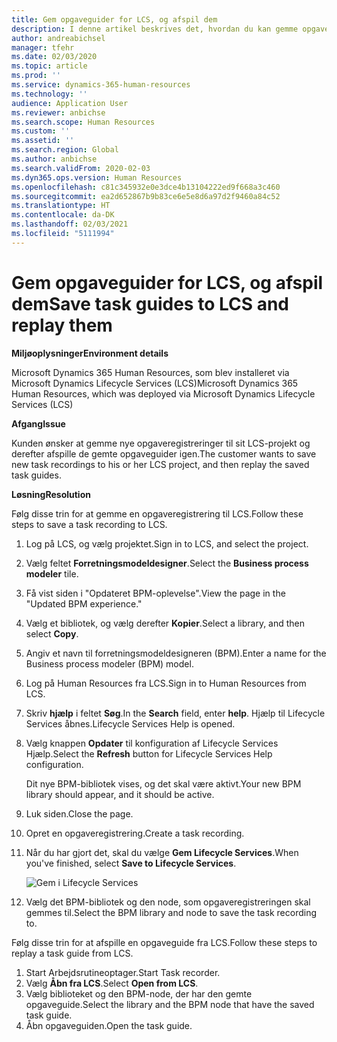 ```yaml
---
title: Gem opgaveguider for LCS, og afspil dem
description: I denne artikel beskrives det, hvordan du kan gemme opgaveguider til Microsoft Dynamics Lifecycle Services (LCS) og derefter afspille dem igen.
author: andreabichsel
manager: tfehr
ms.date: 02/03/2020
ms.topic: article
ms.prod: ''
ms.service: dynamics-365-human-resources
ms.technology: ''
audience: Application User
ms.reviewer: anbichse
ms.search.scope: Human Resources
ms.custom: ''
ms.assetid: ''
ms.search.region: Global
ms.author: anbichse
ms.search.validFrom: 2020-02-03
ms.dyn365.ops.version: Human Resources
ms.openlocfilehash: c81c345932e0e3dce4b13104222ed9f668a3c460
ms.sourcegitcommit: ea2d652867b9b83ce6e5e8d6a97d2f9460a84c52
ms.translationtype: HT
ms.contentlocale: da-DK
ms.lasthandoff: 02/03/2021
ms.locfileid: "5111994"
---
```

# <a name="save-task-guides-to-lcs-and-replay-them"></a><span data-ttu-id="6b7f0-103">Gem opgaveguider for LCS, og afspil dem</span><span class="sxs-lookup"><span data-stu-id="6b7f0-103">Save task guides to LCS and replay them</span></span>

<span data-ttu-id="6b7f0-104">**Miljøoplysninger**</span><span class="sxs-lookup"><span data-stu-id="6b7f0-104">**Environment details**</span></span> 

<span data-ttu-id="6b7f0-105">Microsoft Dynamics 365 Human Resources, som blev installeret via Microsoft Dynamics Lifecycle Services (LCS)</span><span class="sxs-lookup"><span data-stu-id="6b7f0-105">Microsoft Dynamics 365 Human Resources, which was deployed via Microsoft Dynamics Lifecycle Services (LCS)</span></span>

<span data-ttu-id="6b7f0-106">**Afgang**</span><span class="sxs-lookup"><span data-stu-id="6b7f0-106">**Issue**</span></span>

<span data-ttu-id="6b7f0-107">Kunden ønsker at gemme nye opgaveregistreringer til sit LCS-projekt og derefter afspille de gemte opgaveguider igen.</span><span class="sxs-lookup"><span data-stu-id="6b7f0-107">The customer wants to save new task recordings to his or her LCS project, and then replay the saved task guides.</span></span>

<span data-ttu-id="6b7f0-108">**Løsning**</span><span class="sxs-lookup"><span data-stu-id="6b7f0-108">**Resolution**</span></span>

<span data-ttu-id="6b7f0-109">Følg disse trin for at gemme en opgaveregistrering til LCS.</span><span class="sxs-lookup"><span data-stu-id="6b7f0-109">Follow these steps to save a task recording to LCS.</span></span>

1. <span data-ttu-id="6b7f0-110">Log på LCS, og vælg projektet.</span><span class="sxs-lookup"><span data-stu-id="6b7f0-110">Sign in to LCS, and select the project.</span></span>
2. <span data-ttu-id="6b7f0-111">Vælg feltet **Forretningsmodeldesigner**.</span><span class="sxs-lookup"><span data-stu-id="6b7f0-111">Select the **Business process modeler** tile.</span></span>
3. <span data-ttu-id="6b7f0-112">Få vist siden i "Opdateret BPM-oplevelse".</span><span class="sxs-lookup"><span data-stu-id="6b7f0-112">View the page in the "Updated BPM experience."</span></span>
4. <span data-ttu-id="6b7f0-113">Vælg et bibliotek, og vælg derefter **Kopier**.</span><span class="sxs-lookup"><span data-stu-id="6b7f0-113">Select a library, and then select **Copy**.</span></span>
5. <span data-ttu-id="6b7f0-114">Angiv et navn til forretningsmodeldesigneren (BPM).</span><span class="sxs-lookup"><span data-stu-id="6b7f0-114">Enter a name for the Business process modeler (BPM) model.</span></span>
6. <span data-ttu-id="6b7f0-115">Log på Human Resources fra LCS.</span><span class="sxs-lookup"><span data-stu-id="6b7f0-115">Sign in to Human Resources from LCS.</span></span>
7. <span data-ttu-id="6b7f0-116">Skriv **hjælp** i feltet **Søg**.</span><span class="sxs-lookup"><span data-stu-id="6b7f0-116">In the **Search** field, enter **help**.</span></span> <span data-ttu-id="6b7f0-117">Hjælp til Lifecycle Services åbnes.</span><span class="sxs-lookup"><span data-stu-id="6b7f0-117">Lifecycle Services Help is opened.</span></span>
8. <span data-ttu-id="6b7f0-118">Vælg knappen **Opdater** til konfiguration af Lifecycle Services Hjælp.</span><span class="sxs-lookup"><span data-stu-id="6b7f0-118">Select the **Refresh** button for Lifecycle Services Help configuration.</span></span>

    <span data-ttu-id="6b7f0-119">Dit nye BPM-bibliotek vises, og det skal være aktivt.</span><span class="sxs-lookup"><span data-stu-id="6b7f0-119">Your new BPM library should appear, and it should be active.</span></span>

9. <span data-ttu-id="6b7f0-120">Luk siden.</span><span class="sxs-lookup"><span data-stu-id="6b7f0-120">Close the page.</span></span>
10. <span data-ttu-id="6b7f0-121">Opret en opgaveregistrering.</span><span class="sxs-lookup"><span data-stu-id="6b7f0-121">Create a task recording.</span></span>
11. <span data-ttu-id="6b7f0-122">Når du har gjort det, skal du vælge **Gem Lifecycle Services**.</span><span class="sxs-lookup"><span data-stu-id="6b7f0-122">When you've finished, select **Save to Lifecycle Services**.</span></span>

    ![Gem i Lifecycle Services](media/task-guides.png)

12. <span data-ttu-id="6b7f0-124">Vælg det BPM-bibliotek og den node, som opgaveregistreringen skal gemmes til.</span><span class="sxs-lookup"><span data-stu-id="6b7f0-124">Select the BPM library and node to save the task recording to.</span></span>

<span data-ttu-id="6b7f0-125">Følg disse trin for at afspille en opgaveguide fra LCS.</span><span class="sxs-lookup"><span data-stu-id="6b7f0-125">Follow these steps to replay a task guide from LCS.</span></span>

1. <span data-ttu-id="6b7f0-126">Start Arbejdsrutineoptager.</span><span class="sxs-lookup"><span data-stu-id="6b7f0-126">Start Task recorder.</span></span>
2. <span data-ttu-id="6b7f0-127">Vælg **Åbn fra LCS**.</span><span class="sxs-lookup"><span data-stu-id="6b7f0-127">Select **Open from LCS**.</span></span>
3. <span data-ttu-id="6b7f0-128">Vælg biblioteket og den BPM-node, der har den gemte opgaveguide.</span><span class="sxs-lookup"><span data-stu-id="6b7f0-128">Select the library and the BPM node that have the saved task guide.</span></span>
4. <span data-ttu-id="6b7f0-129">Åbn opgaveguiden.</span><span class="sxs-lookup"><span data-stu-id="6b7f0-129">Open the task guide.</span></span>
